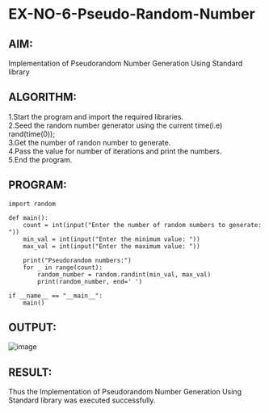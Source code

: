 # EX-NO-6-Pseudo-Random-Number

## AIM: 
Implementation of Pseudorandom Number Generation Using Standard library

## ALGORITHM:
1.Start the program and import the required libraries.<br>
2.Seed the random number generator using the current time(i.e) rand(time(0));<br>
3.Get the number of randon number to generate.<br>
4.Pass the value for number of iterations and print the numbers.<br>
5.End the program.

## PROGRAM:
```
import random

def main():
    count = int(input("Enter the number of random numbers to generate: "))
    min_val = int(input("Enter the minimum value: "))
    max_val = int(input("Enter the maximum value: "))

    print("Pseudorandom numbers:")
    for _ in range(count):
        random_number = random.randint(min_val, max_val)
        print(random_number, end=' ')

if __name__ == "__main__":
    main()
 ```
## OUTPUT:


![image](https://github.com/user-attachments/assets/0f43afae-fdd7-4f1c-ab7a-ac8305e75979)


## RESULT:
Thus the Implementation of Pseudorandom Number Generation Using Standard library was executed
 successfully.
